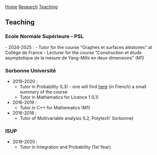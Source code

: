 <head>
  <meta name="author" content="Thibaut Lemoine">
  <link href="style.css" rel="stylesheet">
</head>

<div class="banner">
    <a href="/home.html">Home</a>
    <a href="/research.html">Research</a>
    <a href="/teaching.html">Teaching</a>
</div>

<body>

<h2>Teaching</h2>

<h3>Ecole Normale Supérieure - PSL</h3>

<p>
- 2024-2025 :
  - Tutor for the course "Graphes et surfaces aléatoires" at Collège de France
  - Lecturer for the course "Construction et étude asymptotique de la mesure de Yang-Mills en deux dimensions" (M1) 
</p>
<h3>Sorbonne Université</h3>

- 2019-2020 :
  - Tutor in Probability (L3) - one will find [here](/Synthese_Cours_290.pdf) (in French) a small summary of the course
  - Tutor in Mathematics for Licence 1 (L1)
- 2016-2019 :
  - Tutor in C++ for Mathematics (M1)
- 2016-2018 :
  - Tutor of Multivariable analysis (L2, Polytech' Sorbonne)

<h3>ISUP</h3>

- 2019-2020 :
  - Tutor in Integration and Probability (1st Year)
